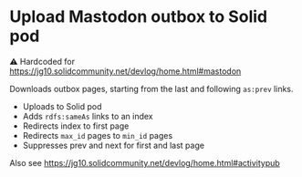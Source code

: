 # Upload Mastodon outbox to Solid pod

⚠️ Hardcoded for https://jg10.solidcommunity.net/devlog/home.html#mastodon

Downloads outbox pages, starting from the last and following `as:prev` links.

- Uploads to Solid pod
- Adds `rdfs:sameAs` links to an index
- Redirects index to first page
- Redirects `max_id` pages to `min_id` pages
- Suppresses prev and next for first and last page 

Also see https://jg10.solidcommunity.net/devlog/home.html#activitypub
